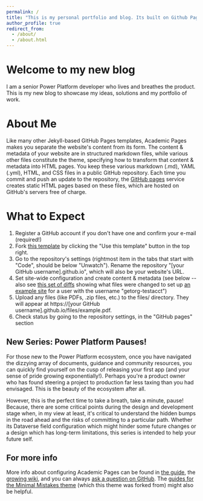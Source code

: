 ```yaml
---
permalink: /
title: "This is my personal portfolio and blog. Its built on Github Pages, using the briliant Academic Pages template."
author_profile: true
redirect_from: 
  - /about/
  - /about.html
---
```


Welcome to my new blog
======

I am a senior Power Platform developer who lives and breathes the product. This is my new blog to showcase my ideas, solutions and my portfolio of work.

About Me
======
Like many other Jekyll-based GitHub Pages templates, Academic Pages makes you separate the website's content from its form. The content & metadata of your website are in structured markdown files, while various other files constitute the theme, specifying how to transform that content & metadata into HTML pages. You keep these various markdown (.md), YAML (.yml), HTML, and CSS files in a public GitHub repository. Each time you commit and push an update to the repository, the [GitHub pages](https://pages.github.com/) service creates static HTML pages based on these files, which are hosted on GitHub's servers free of charge.

What to Expect
======
1. Register a GitHub account if you don't have one and confirm your e-mail (required!)
1. Fork [this template](https://github.com/academicpages/academicpages.github.io) by clicking the "Use this template" button in the top right. 
1. Go to the repository's settings (rightmost item in the tabs that start with "Code", should be below "Unwatch"). Rename the repository "[your GitHub username].github.io", which will also be your website's URL.
1. Set site-wide configuration and create content & metadata (see below -- also see [this set of diffs](http://archive.is/3TPas) showing what files were changed to set up [an example site](https://getorg-testacct.github.io) for a user with the username "getorg-testacct")
1. Upload any files (like PDFs, .zip files, etc.) to the files/ directory. They will appear at https://[your GitHub username].github.io/files/example.pdf.  
1. Check status by going to the repository settings, in the "GitHub pages" section

New Series: Power Platform Pauses!
------

For those new to the Power Platform ecosystem, once you have navigated the dizzying array of documents, guidance and community resources, you can quickly find yourself on the cusp of releasing your first app (and your sense of pride growing exponentially!). Perhaps you're a product owner who has found steering a project to production far less taxing than you had envisaged. This is the beauty of the ecosystem after all. 

However, this is the perfect time to take a breath, take a minute, pause! Because, there are some critical points during the design and development stage when, in my view at least, it's critical to understand the hidden bumps in the road ahead and the risks of committing to a particular path. Whether its Dataverse field configuration which might hinder some future changes or a design which has long-term limitations, this series is intended to help your future self.

For more info
------
More info about configuring Academic Pages can be found in [the guide](https://academicpages.github.io/markdown/), the [growing wiki](https://github.com/academicpages/academicpages.github.io/wiki), and you can always [ask a question on GitHub](https://github.com/academicpages/academicpages.github.io/discussions). The [guides for the Minimal Mistakes theme](https://mmistakes.github.io/minimal-mistakes/docs/configuration/) (which this theme was forked from) might also be helpful.
